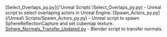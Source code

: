 [Select_Overlaps_py.py](/'Unreal Scripts'/Select_Overlaps_py.py) - Unreal script to select overlaping actors in Unreal Engine.
[Spawn_Actors_py.py](/Unreal\ Scripts/Spawn_Actors_py.py) - Unreal script to spawn SphereReflectionCapture and set cubemap texture.
[Sphere_Normals_Transfer_Updated.py](Blender_Scripts/Sphere_Normals_Transfer_Updated.py) - Blender script to transfer normals.
